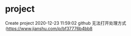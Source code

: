 # project
Create project 2020-12-23 11:59:02
github 无法打开处理方式 :https://www.jianshu.com/p/bf37776b4bb8